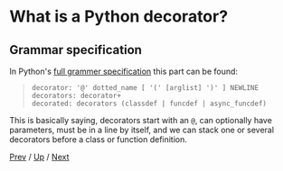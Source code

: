 # What is a Python decorator?

## Grammar specification

In Python's [full grammer specification](https://docs.python.org/3/reference/grammar.html?highlight=decorator) this part can be found:

> ```
> decorator: '@' dotted_name [ '(' [arglist] ')' ] NEWLINE
> decorators: decorator+
> decorated: decorators (classdef | funcdef | async_funcdef)
> ```

This is basically saying,
decorators start with an `@`,
can optionally have parameters,
must be in a line by itself,
and we can stack one or several decorators before a class or function definition.

[Prev](../3-definition/README.md) /
[Up](../README.md) /
[Next](../../2-syntax/README.md)
